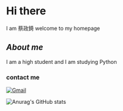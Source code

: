  # Hi there 
 I am 蔡政錡 welcome to my homepage
 
 ## ***About me***
 
 
 
 I am a high student and I am studying Python
 ### contact me
 <a href="mailto:dhadwal1507@gmail.com"><img alt="Gmail" src="https://mail.google.com/mail/u/0/?tab=rm&ogbl#inbox style=flat&logo=gmail&logoColor=white" /></a> &nbsp;
 
 
 
![Anurag's GitHub stats](https://github-readme-stats.vercel.app/api?username=anuraghazra&theme=dark&show_icons=true)
